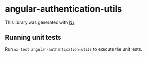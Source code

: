 # angular-authentication-utils

This library was generated with [Nx](https://nx.dev).

## Running unit tests

Run `nx test angular-authentication-utils` to execute the unit tests.
